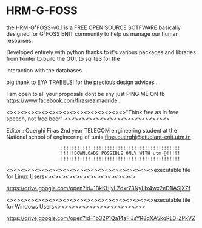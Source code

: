 # HRM-G-FOSS

the HRM-G²FOSS-v0.1 is  a FREE OPEN SOURCE SOTFWARE  basically designed for G²FOSS ENIT community to help us manage our human resourses.

Developed entirely with python thanks to it's various packages and libraries from tkinter to build the GUI, to sqlite3 for the 

interaction with the databases .


big thank to EYA TRABELSI for the precious  design advices .


I am open to all your proposals dont be shy just PING ME ON fb https://www.facebook.com/firasrealmadride .

<><><><><><><><><><><><><><><><><>"Think free as in free speech, not free beer" <><><><><><><><><><><><><><><>
  
  
  Editor : Ouerghi Firas 
  2nd year  TELECOM engineering student at the National school of engineering of tunis
  firas.ouerghi@etudiant-enit.utm.tn
  
  
  
  
  
  
                        !!!!!!!!!!!!!!!!!!!!!!!!!!!!!!!!!!!!!!!!!!!!
                        !!!!!DOWNLOADS POSSIBLE ONLY WITH utm @!!!!!
                        !!!!!!!!!!!!!!!!!!!!!!!!!!!!!!!!!!!!!!!!!!!!
  
  <><><><><><><><><><><><><><><><><><><><><>executable file for Linux Users<><><><><><><><><><><><><>


https://drive.google.com/open?id=1BkKHjvLZdxr73NyLIx4wx2eD1iASjXZf



<><><><><><><><><><><><><><><><><><><><><>executable file for Windows Users<><><><><><><><><><><><><>
  
  https://drive.google.com/open?id=1b32P1Qa14aFlJsYR8qXA5kqRL0-ZPkVZ
